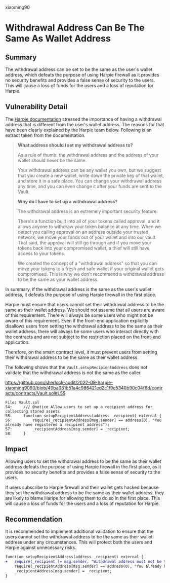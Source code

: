 xiaoming90
# Withdrawal Address Can Be The Same As Wallet Address

## Summary

The withdrawal address can be set to be the same as the user's wallet address, which defeats the purpose of using Harpie firewall as it provides no security benefits and provides a false sense of security to the users. This will cause a loss of funds for the users and a loss of reputation for Harpie.

## Vulnerability Detail

The [Harpie documentation](https://harpie.gitbook.io/welcome-to-the-harpie-docs/guides/how-do-i-set-up-a-withdrawal-address) stressed the importance of having a withdrawal address that is different from the user's wallet address. The reasons for that have been clearly explained by the Harpie team below. Following is an extract taken from the documentation.

> **What address should I set my withdrawal address to?**
>
> As a rule of thumb: the withdrawal address and the address of your wallet should never be the same.
>
> Your withdrawal address can be any wallet you own, but we suggest that you create a new wallet, write down the private key of that wallet, and store it in a safe place. You can change your withdrawal address any time, and you can even change it after your funds are sent to the Vault.
>
> **Why do I have to set up a withdrawal address?**
>
> The withdrawal address is an extremely important security feature.
>
> There's a function built into all of your tokens called approval, and it allows anyone to withdraw your token balance at any time. When we detect you calling approval on an address outside your trusted network, we move your funds out of your wallet and into our vault.
> That said, the approval will still go through and if you move your tokens back into your compromised wallet, a thief will still have access to your tokens.
>
> We created the concept of a "withdrawal address" so that you can move your tokens to a fresh and safe wallet if your original wallet gets compromised. This is why we don't recommend a withdrawal address to be the same as your wallet address.

In summary, if the withdrawal address is the same as the user's wallet address, it defeats the purpose of using Harpie firewall in the first place.

Harpie must ensure that users cannot set their withdrawal address to be the same as their wallet address. We should not assume that all users are aware of this requirement. There will always be some users who might not be aware of this requirement. Even if the front-end application explicitly disallows users from setting the withdrawal address to be the same as their wallet address, there will always be some users who interact directly with the contracts and are not subject to the restriction placed on the front-end application.

Therefore, on the smart contract level, it must prevent users from setting their withdrawal address to be the same as their wallet address.

The following shows that the `Vault.setupRecipientAddress` does not validate that the withdrawal address is not the same as the caller.

https://github.com/sherlock-audit/2022-09-harpie-xiaoming9090/blob/49ba081b51a4c986421ed2c1f9e5340b90c04f6d/contracts/contracts/Vault.sol#L55

```solidity
File: Vault.sol
54:     /// @notice Allow users to set up a recipient address for collecting stored assets
55:     function setupRecipientAddress(address _recipient) external {
56:         require(_recipientAddress[msg.sender] == address(0), "You already have registered a recipient address");
57:         _recipientAddress[msg.sender] = _recipient;
58:     }   
```

## Impact

Allowing users to set the withdrawal address to be the same as their wallet address defeats the purpose of using Harpie firewall in the first place, as it provides no security benefits and provides a false sense of security to the users. 

If users subscribe to Harpie firewall and their wallet gets hacked because they set the withdrawal address to be the same as their wallet address, they are likely to blame Haripe for allowing them to do so in the first place. This will cause a loss of funds for the users and a loss of reputation for Harpie.

## Recommendation

It is recommended to implement additional validation to ensure that the users cannot set the withdrawal address to be the same as their wallet address under any circumstances. This will protect both the users and Harpie against unnecessary risks.

```diff
function setupRecipientAddress(address _recipient) external {
+	require(_recipient != msg.sender, "Withdrawal address must not be the same as your wallet address")
    require(_recipientAddress[msg.sender] == address(0), "You already have registered a recipient address");
    _recipientAddress[msg.sender] = _recipient;
}   
```